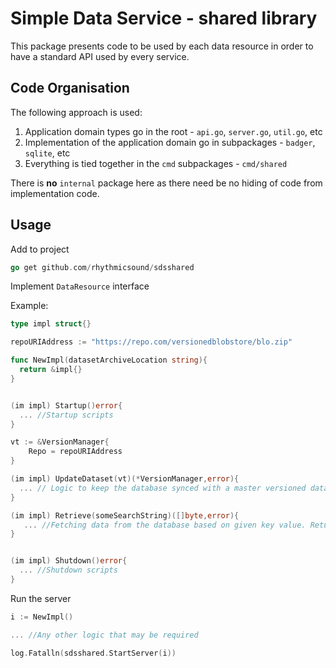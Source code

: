 # Simple Data Service - shared library

This package presents code to be used by each data resource in order to have a standard API used by every service.

## Code Organisation

The following approach is used: 

1. Application domain types go in the root - `api.go`, `server.go`, `util.go`, etc
1. Implementation of the application domain go in subpackages - `badger`, `sqlite`, etc
1. Everything is tied together in the `cmd` subpackages - `cmd/shared`

There is **no** `internal` package here as there need be no hiding of code from implementation code.

## Usage

Add to project
```go
go get github.com/rhythmicsound/sdsshared
 ```

Implement `DataResource` interface

Example:
```go
type impl struct{}

repoURIAddress := "https://repo.com/versionedblobstore/blo.zip"

func NewImpl(datasetArchiveLocation string){
  return &impl{}
}
```

```go

(im impl) Startup()error{
  ... //Startup scripts
}
```

```go
vt := &VersionManager{
    Repo = repoURIAddress
}

(im impl) UpdateDataset(vt)(*VersionManager,error){
  ... // Logic to keep the database synced with a master versioned dataset archive somehwere
}
```

```go
(im impl) Retrieve(someSearchString)([]byte,error){
   ... //Fetching data from the database based on given key value. Returns SimpleData struct in json binary format
}
```

```go

(im impl) Shutdown()error{
  ... //Shutdown scripts
}
```

Run the server
```go
i := NewImpl()

... //Any other logic that may be required

log.Fatalln(sdsshared.StartServer(i))
```